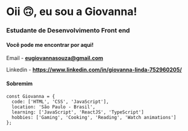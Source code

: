 <h1> Oii 🙃, eu sou a Giovanna! </h1>
<h3> Estudante de Desenvolvimento Front end </h3>

<h4>Você pode me encontrar por aqui!</h4>

Email - **eugiovannasouza@gmail.com**

Linkedin - **https://www.linkedin.com/in/giovanna-linda-752960205/**

<h4>Sobremim</h4>



```
const Giovanna = {
  code: ['HTML', 'CSS', 'JavaScript'],
  location: 'São Paulo - Brasil',
  learning: ['JavaScript', 'ReactJS', 'TypeScript']
  hobbies: ['Gaming', 'Cooking', 'Reading', 'Watch animations']
};



